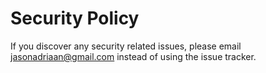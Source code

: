 # Security Policy

If you discover any security related issues, please email jasonadriaan@gmail.com instead of using the issue tracker.
